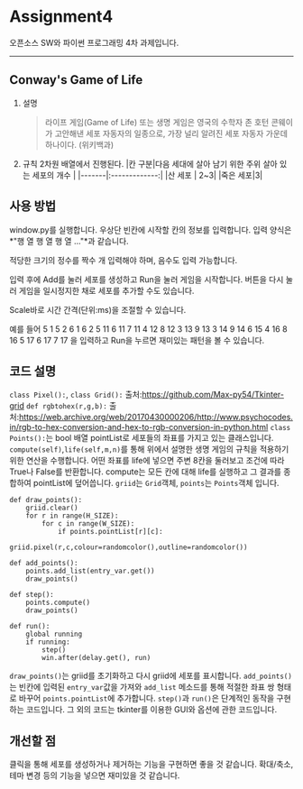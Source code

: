 # Assignment4
오픈소스 SW와 파이썬 프로그래밍 4차 과제입니다.

---
## Conway's Game of Life
1. 설명
   > 라이프 게임(Game of Life) 또는 생명 게임은 영국의 수학자 존 호턴 콘웨이가 고안해낸 세포 자동자의 일종으로, 가장 널리 알려진 세포 자동자 가운데 하나이다. (위키백과)
   
2. 규칙
     2차원 배열에서 진행된다.
   |칸 구분|다음 세대에 살아 남기 위한 주위 살아 있는 세포의 개수 |
   |-------|:-------------:|
   |산 세포  | 2~3|
   |죽은 세포|3|


## 사용 방법
  window.py를 실행합니다.
  우상단 빈칸에 시작할 칸의 정보를 입력합니다. 입력 양식은 *"행 열 행 열 행 열 ..."*과 같습니다.
  
  적당한 크기의 정수를 짝수 개 입력해야 하며, 음수도 입력 가능합니다.
  
  입력 후에 Add를 눌러 세포를 생성하고 Run을 눌러 게임을 시작합니다. 버튼을 다시 눌러 게임을 일시정지한 채로 세포를 추가할 수도 있습니다.
  
  Scale바로 시간 간격(단위:ms)을 조절할 수 있습니다.
  
  예를 들어 
5 1 5 2 6 1 6 2 5 11 6 11 7 11 4 12 8 12 3 13 9 13 3 14 9 14 6 15 4 16 8 16 5 17 6 17 7 17
을 입력하고 Run을 누르면 재미있는 패턴을 볼 수 있습니다.

## 코드 설명
`class Pixel():`, `class Grid():` 출처:<https://github.com/Max-py54/Tkinter-grid>
`def rgbtohex(r,g,b):` 출처:<https://web.archive.org/web/20170430000206/http://www.psychocodes.in/rgb-to-hex-conversion-and-hex-to-rgb-conversion-in-python.html>
`class Points():`는 bool 배열 pointList로 세포들의 좌표를 가지고 있는 클래스입니다. `compute(self)`,`life(self,m,n)`를 통해 위에서 설명한 생명 게임의 규칙을 적용하기 위한 연산을 수행합니다. 어떤 좌표를 life에 넣으면 주변 8칸을 둘러보고 조건에 따라 True나 False를 반환합니다. compute는 모든 칸에 대해 life를 실행하고 그 결과를 종합하여 pointList에 덮어씁니다.
`griid`는 `Grid`객체, `points`는 `Points`객체 입니다.

```
def draw_points():
    griid.clear()
    for r in range(H_SIZE):
        for c in range(W_SIZE):
            if points.pointList[r][c]:
                griid.pixel(r,c,colour=randomcolor(),outline=randomcolor())

def add_points():
    points.add_list(entry_var.get())
    draw_points()

def step():
    points.compute()
    draw_points()

def run():
    global running
    if running:
        step()
        win.after(delay.get(), run)
```
`draw_points()`는 griid를 초기화하고 다시 griid에 세포를 표시합니다.
`add_points()`는 빈칸에 입력된 `entry_var`값을 가져와 `add_list` 메소드를 통해 적절한 좌표 쌍 형태로 바꾸어 `points.pointList`에 추가합니다.
`step()`과 `run()`은 단계적인 동작을 구현하는 코드입니다.
그 외의 코드는 tkinter를 이용한 GUI와 옵션에 관한 코드입니다.

## 개선할 점
클릭을 통해 세포를 생성하거나 제거하는 기능을 구현하면 좋을 것 같습니다. 확대/축소, 테마 변경 등의 기능을 넣으면 재미있을 것 같습니다.

